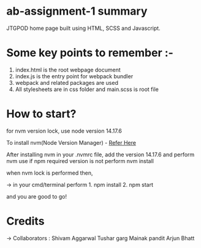# ab-assignment-1 summary

JTGPOD home page built using HTML, SCSS and Javascript.

# Some key points to remember :-

1. index.html is the root webpage document
2. index.js is the entry point for webpack bundler
3. webpack and related packages are used
4. All stylesheets are in css folder and main.scss is root file


# How to start?

for nvm version lock, use node version 14.17.6

To install nvm(Node Version Manager) - [Refer Here](https://github.com/nvm-sh/nvm)

After installing nvm
in your .nvmrc file, add the version 14.17.6
and perform nvm use
if npm required version is not perform nvm install
 
 when nvm lock is performed then,

-> in your cmd/terminal perform
    1. npm install
    2. npm start


and you are good to go!

# Credits
-> Collaborators :
        Shivam Aggarwal
        Tushar garg
        Mainak pandit
        Arjun Bhatt

